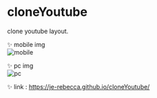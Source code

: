 # cloneYoutube
clone youtube layout. 


:sparkles: mobile img    
![mobile](https://user-images.githubusercontent.com/67889991/102763219-5c95eb00-4347-11eb-950a-8fda552da057.JPG)


:sparkles: pc img        
![pc](https://user-images.githubusercontent.com/67889991/102763225-5ef84500-4347-11eb-9420-d1034955e720.JPG)

:sparkles: link : https://je-rebecca.github.io/cloneYoutube/ 
